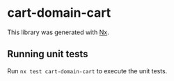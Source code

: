 # cart-domain-cart

This library was generated with [Nx](https://nx.dev).

## Running unit tests

Run `nx test cart-domain-cart` to execute the unit tests.
